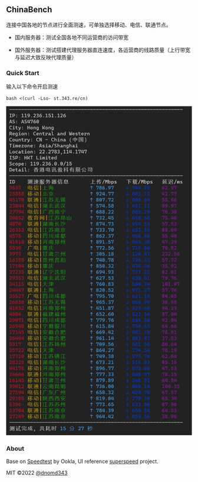 ## ChinaBench

连接中国各地的节点进行全面测速，可单独选择移动、电信、联通节点。

+ 国内服务器：测试全国各地不同运营商的访问带宽

+ 国外服务器：测试搭建代理服务器直连速度，各运营商的线路质量（上行带宽与延迟大致反映代理质量）

### Quick Start

输入以下命令开启测速

```
bash <(curl -Lso- st.343.re/cn)
```

![China Bench Demo](./demo.png)

### About

Base on [Speedtest](https://www.speedtest.net/about) by Ookla, UI reference [superspeed](https://github.com/ernisn/superspeed.git) project.

MIT ©2022 [@dnomd343](https://github.com/dnomd343)
